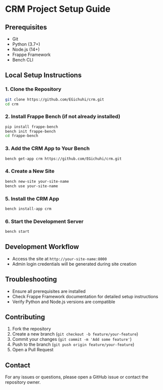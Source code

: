 # CRM Project Setup Guide

## Prerequisites
- Git
- Python (3.7+)
- Node.js (14+)
- Frappe Framework
- Bench CLI

## Local Setup Instructions

### 1. Clone the Repository
```bash
git clone https://github.com/EGichuhi/crm.git
cd crm
```

### 2. Install Frappe Bench (if not already installed)
```bash
pip install frappe-bench
bench init frappe-bench
cd frappe-bench
```

### 3. Add the CRM App to Your Bench
```bash
bench get-app crm https://github.com/EGichuhi/crm.git
```

### 4. Create a New Site
```bash
bench new-site your-site-name
bench use your-site-name
```

### 5. Install the CRM App
```bash
bench install-app crm
```

### 6. Start the Development Server
```bash
bench start
```

## Development Workflow
- Access the site at `http://your-site-name:8000`
- Admin login credentials will be generated during site creation

## Troubleshooting
- Ensure all prerequisites are installed
- Check Frappe Framework documentation for detailed setup instructions
- Verify Python and Node.js versions are compatible

## Contributing
1. Fork the repository
2. Create a new branch (`git checkout -b feature/your-feature`)
3. Commit your changes (`git commit -m 'Add some feature'`)
4. Push to the branch (`git push origin feature/your-feature`)
5. Open a Pull Request

## Contact
For any issues or questions, please open a GitHub issue or contact the repository owner.
